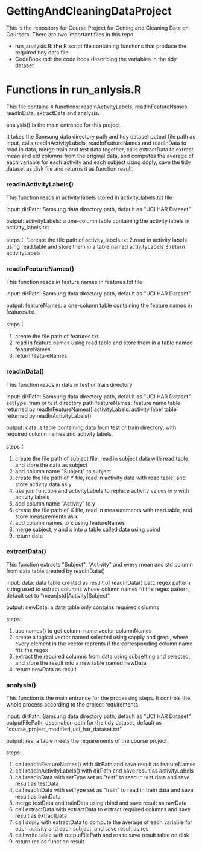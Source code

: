 GettingAndCleaningDataProject
=============================

This is the repository for Course Project for Getting and Cleaning Data on Coursera. There are two important files in this repo:
* run_analysis.R: the R script file containing functions that produce the required tidy data file
* CodeBook.md: the code book describing the variables in the tidy dataset

Functions in run_anlysis.R
=============================

This file contains 4 functions: readInActivityLabels, readInFeatureNames, readInData, extractData and analysis.

analysis() is the main entrance for this project. 

It takes the Samsung data directory path and tidy dataset output file path as input, calls readInActivityLabels, readInFeatureNames and readInData to read in data, merge train and test data together, calls extractData to extract mean and std columns from the original data, and computes the average of each variable for each activity and each subject using ddply, save the tidy dataset as disk file and returns it as function result.

### readInActivityLabels()
This function reads in activity labels stored in activity_labels.txt file

input:
dirPath: Samsung data directory path, default as "UCI HAR Dataset"

output:
activityLabels: a one-column table containing the activity labels in activity_labels.txt

steps：
1.create the file path of activity_labels.txt
2.read in activity labels using read.table and store them in a table named activityLabels
3.return activityLabels

### readInFeatureNames()
This function reads in feature names in features.txt file

input:
dirPath: Samsung data directory path, default as "UCI HAR Dataset"

output:
featureNames: a one-column table containing the feature names in features.txt

steps：
1. create the file path of features.txt
2. read in feature names using read.table and store them in a table named featureNames
3. return featureNames

### readInData()
This function reads in data in test or train directory

input:
dirPath: Samsung data directory path, default as "UCI HAR Dataset"
setType: train or test directory path
featureNames: feature name table returned by readInFeatureNames()
activityLabels: activity label table returned by readInActivityLabels()

output:
data: a table containing data from test or train directory, with required column names and activity labels.

steps：
1. create the file path of subject file, read in subject data with read.table, and store the data as subject
2. add column name "Subject" to subject
3. create the file path of Y file, read in activity data with read.table, and store activity data as y
4. use join function and activityLabels to replace activity values in y with activity labels
5. add column name "Activity" to y
6. create the file path of X file, read in measurements with read.table, and store measurements as x
7. add column names to x using featureNames
8. merge subject, y and x into a table called data using cbind
9. return data
 
### extractData()
This function extracts "Subject", "Activity" and every mean and std column from data table created by readInData()

input:
data: data table created as result of readInData()
patt: regex pattern string used to extract columns whose column names fit the regex pattern, default set to "mean|std|Activity|Subject"

output:
newData: a data table only contains required columns 

steps:
1. use names() to get column name vector columnNames
2. create a logical vector named selected using sapply and grepl, where every element in the vector reprents if the corresponding column name fits the regex
3. extract the required columns from data using subsetting and selected, and store the result into a new table named newData
4. return newData as result

### analysis()
This function is the main entrance for the processing steps. It controls the whole process according to the project requirements

input:
dirPath: Samsung data directory path, default as "UCI HAR Dataset"
outputFilePath: destination path for the tidy dataset, default as "course_project_modified_uci_har_dataset.txt"

output:
res: a table meets the requirements of the course project

steps:
1. call readInFeatureNames() with dirPath and save result as featureNames
2. call readInActivityLabels() with dirPath and save result as activityLabels
3. call readInData with setType set as "test" to read in test data and save result as testData
4. call readInData with setType set as "train" to read in train data and save result as trainData
5. merge testData and trainData using rbind and save result as rawData
6. call extractData with extractData to extract required columns and save result as extractData
7. call ddply with extractData to compute the average of each variable for each activity and each subject, and save result as res
8. call write.table with outputFilePath and res to save result table on disk
9. return res as function result
